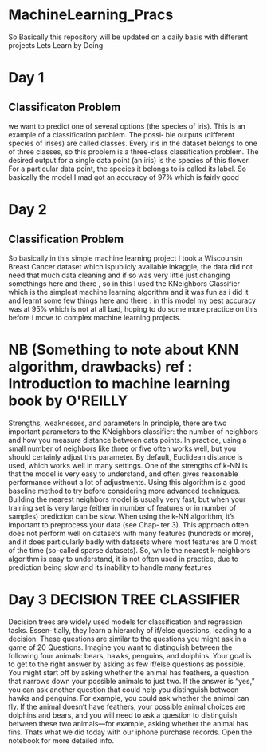 # MachineLearning_Pracs
So Basically this repository will be updated on a daily basis with different projects Lets Learn by Doing 
# Day 1
## Classificaton Problem
we want to predict one of several
options (the species of iris). This is an example of a classification problem. The possi‐
ble outputs (different species of irises) are called classes. Every iris in the dataset
belongs to one of three classes, so this problem is a three-class classification problem.
The desired output for a single data point (an iris) is the species of this flower. For a
particular data point, the species it belongs to is called its label.
So basically the model I mad got an accuracy of 97% which is fairly good 

# Day 2
## Classification Problem
So basically in this simple machine learning project I took a Wiscounsin Breast Cancer dataset
which ispublicly available inkaggle, the data did not need that much data cleaning and if so was very little
just changing somethings here and there , so in this I used the KNeighbors Classifier which is the simplest machine learning algorithm and it was fun as i did it and learnt some few things here and there . in this model my best accuracy was at 95% which is not at all bad, hoping to do some more practice on this before i move to complex machine learning projects. 

# NB (Something to note about KNN algorithm, drawbacks) ref : Introduction to machine learning book by O'REILLY
Strengths, weaknesses, and parameters
In principle, there are two important parameters to the KNeighbors classifier: the
number of neighbors and how you measure distance between data points. In practice,
using a small number of neighbors like three or five often works well, but you should
certainly adjust this parameter. By default, Euclidean distance is used, which works
well in many settings.
One of the strengths of k-NN is that the model is very easy to understand, and often
gives reasonable performance without a lot of adjustments. Using this algorithm is a
good baseline method to try before considering more advanced techniques. Building
the nearest neighbors model is usually very fast, but when your training set is very
large (either in number of features or in number of samples) prediction can be slow.
When using the k-NN algorithm, it’s important to preprocess your data (see Chap‐
ter 3). This approach often does not perform well on datasets with many features
(hundreds or more), and it does particularly badly with datasets where most features
are 0 most of the time (so-called sparse datasets).
So, while the nearest k-neighbors algorithm is easy to understand, it is not often used
in practice, due to prediction being slow and its inability to handle many features
# Day 3 DECISION TREE CLASSIFIER
Decision trees are widely used models for classification and regression tasks. Essen‐
tially, they learn a hierarchy of if/else questions, leading to a decision.
These questions are similar to the questions you might ask in a game of 20 Questions.
Imagine you want to distinguish between the following four animals: bears, hawks,
penguins, and dolphins. Your goal is to get to the right answer by asking as few if/else
questions as possible. You might start off by asking whether the animal has feathers, a
question that narrows down your possible animals to just two. If the answer is “yes,”
you can ask another question that could help you distinguish between hawks and
penguins. For example, you could ask whether the animal can fly. If the animal
doesn’t have feathers, your possible animal choices are dolphins and bears, and you
will need to ask a question to distinguish between these two animals—for example,
asking whether the animal has fins. Thats what we did today with our iphone purchase records. Open the notebook for more detailed info.